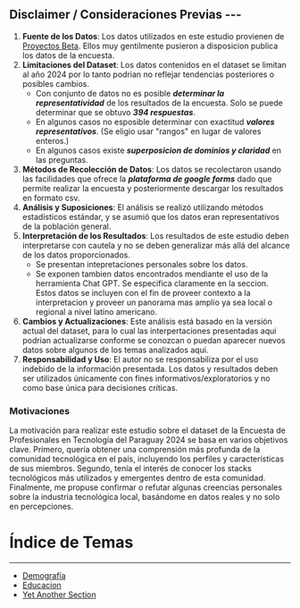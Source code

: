 
## Disclaimer / Consideraciones Previas ---

1. **Fuente de los Datos**: Los datos utilizados en este estudio provienen de
   [Proyectos
   Beta](https://proyectosbeta.net/2024/06/resultados-de-la-encuesta-sobre-developers-en-paraguay-2024/).
   Ellos muy gentilmente pusieron a disposicion publica los datos de la
   encuesta.
2. **Limitaciones del Dataset**: Los datos contenidos en el dataset se limitan
   al año 2024 por lo tanto  podrian no reflejar tendencias posteriores o
   posibles cambios. 
    - Con conjunto de datos no es posible ***determinar la representatividad***
      de los resultados de la encuesta. Solo se puede determinar que se obtuvo
      ***394 respuestas***.
    - En algunos casos no esposible determinar con exactitud ***valores
      representativos***. (Se eligio usar "rangos" en lugar de valores
      enteros.)
    - En algunos casos existe ***superposicion de dominios y claridad*** en las
      preguntas.
3. **Métodos de Recolección de Datos**: Los datos se recolectaron usando las
facilidades que ofrece la ***plataforma de google forms*** dado que permite
realizar la encuesta y posteriormente descargar los resultados en formato csv. 
4. **Análisis y Suposiciones**: El análisis se realizó utilizando métodos
estadísticos estándar, y se asumió que los datos eran representativos de la
población general.
5. **Interpretación de los Resultados**: Los resultados de este estudio deben
interpretarse con cautela y no se deben generalizar más allá del alcance de los
datos proporcionados.
    - Se presentan intepretaciones personales sobre los datos.
    - Se exponen tambien datos encontrados mendiante el uso de la herramienta Chat
      GPT. Se especifica claramente en la seccion. Estos datos se incluyen con el
      fin de proveer contexto a la interpretacion y proveer un panorama mas amplio
      ya sea local o regional a nivel latino americano.
6. **Cambios y Actualizaciones**: Este análisis está basado en la versión
actual del dataset, para lo cual las interpertaciones presentadas aqui podrian
actualizarse conforme se conozcan o puedan aparecer nuevos datos sobre algunos
de los temas analizados aqui. 
7. **Responsabilidad y Uso**: El autor no se responsabiliza por el uso indebido
de la información presentada. Los datos y resultados deben ser utilizados
únicamente con fines informativos/exploratorios y no como base única para
decisiones críticas.

### Motivaciones

La motivación para realizar este estudio sobre el dataset de la Encuesta de
Profesionales en Tecnología del Paraguay 2024 se basa en varios objetivos clave.
Primero, quería obtener una comprensión más profunda de la comunidad
tecnológica en el país, incluyendo los perfiles y características de sus
miembros. Segundo, tenía el interés de conocer los stacks tecnológicos más
utilizados y emergentes dentro de esta comunidad. Finalmente, me propuse
confirmar o refutar algunas creencias personales sobre la industria tecnológica
local, basándome en datos reales y no solo en percepciones.

# Índice de Temas 
---

- [Demografía](demografia/demografia.md)
- [Educacion](educacion/educacion.md)
- [Yet Another Section](path/to/yet_another_section.md)

